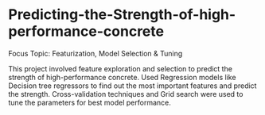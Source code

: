# Predicting-the-Strength-of-high-performance-concrete

Focus Topic: Featurization, Model Selection & Tuning

This project involved feature exploration and selection to predict the strength of high-performance concrete. Used Regression models like Decision tree regressors to find out the most important features and predict the strength. Cross-validation techniques and Grid search were used to tune the parameters for best model performance.
